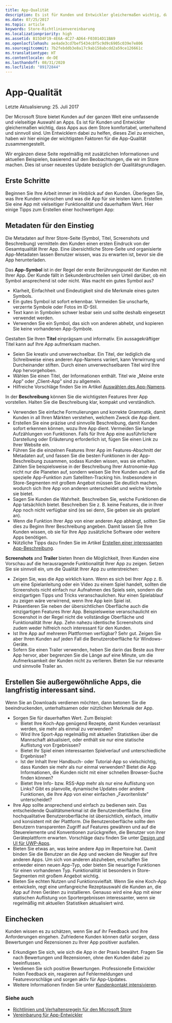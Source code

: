 ```yaml
---
title: App-Qualität
description: Es ist für Kunden und Entwickler gleichermaßen wichtig, dass Apps aus dem Store komfortabel, unterhaltend und sinnvoll sind. Um Entwicklern dabei zu helfen, dieses Ziel zu erreichen, haben wir hier einige der wichtigsten Faktoren für die App-Qualität zusammengestellt.
ms.date: 07/25/2017
ms.topic: article
keywords: Store-Richtlinienvereinbarung
ms.localizationpriority: high
ms.assetid: B15D4F19-4E6A-4C27-AD64-F03014D11BA9
ms.openlocfilehash: ae4ade3cd7bef5434c8f5c9d9c6905c039e7e806
ms.sourcegitcommit: 7b2febddb3e8a17c9ab158abcdd2a59ce126661c
ms.translationtype: HT
ms.contentlocale: de-DE
ms.lasthandoff: 08/31/2020
ms.locfileid: "89172844"
---
```

# <a name="app-quality"></a>App-Qualität

Letzte Aktualisierung: 25. Juli 2017

Der Microsoft Store bietet Kunden auf der ganzen Welt eine umfassende und vielseitige Auswahl an Apps. Es ist für Kunden und Entwickler gleichermaßen wichtig, dass Apps aus dem Store komfortabel, unterhaltend und sinnvoll sind. Um Entwicklern dabei zu helfen, dieses Ziel zu erreichen, haben wir hier einige der wichtigsten Faktoren für die App-Qualität zusammengestellt.

Wir ergänzen diese Seite regelmäßig mit zusätzlichen Informationen und aktuellen Beispielen, basierend auf den Beobachtungen, die wir im Store machen. Dies ist unser neuestes Update bezüglich der Qualitätsgrundlagen.


## <a name="where-to-start"></a>Erste Schritte

Beginnen Sie Ihre Arbeit immer im Hinblick auf den Kunden. Überlegen Sie, was Ihre Kunden wünschen und was die App für sie leisten kann. Erstellen Sie eine App mit vielseitiger Funktionalität und dauerhaftem Wert. Hier einige Tipps zum Erstellen einer hochwertigen App:


## <a name="metadata-is-key"></a>Metadaten für den Einstieg

Die Metadaten auf Ihrer Store-Seite (Symbol, Titel, Screenshots und Beschreibung) vermitteln den Kunden einen ersten Eindruck von der Gesamtqualität Ihrer App. Eine übersichtliche Store-Seite und organisierte App-Metadaten lassen Benutzer wissen, was zu erwarten ist, bevor sie die App herunterladen.

Das **App-Symbol** ist in der Regel der erste Berührungspunkt der Kunden mit Ihrer App. Der Kunde fällt in Sekundenbruchteilen sein Urteil darüber, ob ein Symbol ansprechend ist oder nicht. Was macht ein gutes Symbol aus?

- Klarheit, Einfachheit und Eindeutigkeit sind die Merkmale eines guten Symbols.
- Ein gutes Symbol ist sofort erkennbar. Vermeiden Sie unscharfe, verzerrte Symbole oder Fotos im ID-Stil.
- Text kann in Symbolen schwer lesbar sein und sollte deshalb eingesetzt verwendet werden.
- Verwenden Sie ein Symbol, das sich von anderen abhebt, und kopieren Sie keine vorhandenen App-Symbole.

Gestalten Sie Ihren **Titel** einprägsam und informativ. Ein aussagekräftiger Titel kann auf Ihre App aufmerksam machen.

- Seien Sie kreativ und unverwechselbar. Ein Titel, der lediglich die Schreibweise eines anderen App-Namens variiert, kann Verwirrung und Durcheinander stiften. Durch einen unverwechselbaren Titel wird Ihre App hervorgehoben.
- Wählen Sie einen Titel, der Informationen enthält. Titel wie „Meine erste App” oder „Client-App” sind zu allgemein.
- Hilfreiche Vorschläge finden Sie im Artikel [Auswählen des App-Namens](./create-your-app-by-reserving-a-name.md#choosing-your-apps-name).

In der **Beschreibung** können Sie die wichtigsten Features Ihrer App vorstellen. Halten Sie die Beschreibung klar, kompakt und verständlich.

- Verwenden Sie einfache Formulierungen und korrekte Grammatik, damit Kunden in all Ihren Märkten verstehen, welchem Zweck die App dient.
- Erstellen Sie eine präzise und sinnvolle Beschreibung, damit Kunden sofort erkennen können, wozu Ihre App dient. Vermeiden Sie lange Aufzählungen von Funktionen. Falls für Ihre App eine ausführlichere Darstellung oder Erläuterung erforderlich ist, fügen Sie einen Link zu Ihrer Website ein.
- Führen Sie die einzelnen Features Ihrer App im Features-Abschnitt der Metadaten auf, und fassen Sie die besten Funktionen in der App-Beschreibung zusammen, sodass Kunden wissen, was sie erhalten. Zählen Sie beispielsweise in der Beschreibung Ihrer Astronomie-App nicht nur die Planeten auf, sondern weisen Sie Ihre Kunden auch auf die spezielle App-Funktion zum Satelliten-Tracking hin. Insbesondere in Store-Segmenten mit großem Angebot müssen Sie deutlich machen, wodurch sich Ihre App von anderen unterscheidet und welche Vorteile sie bietet.
- Sagen Sie Kunden die Wahrheit. Beschreiben Sie, welche Funktionen die App tatsächlich bietet. Beschreiben Sie z. B. keine Features, die in Ihrer App noch nicht verfügbar sind (es sei denn, Sie geben sie als geplant an).
- Wenn die Funktion Ihrer App von einer anderen App abhängt, sollten Sie dies zu Beginn Ihrer Beschreibung angeben. Damit lassen Sie Ihre Kunden wissen, ob sie für Ihre App zusätzliche Software oder weitere Apps benötigen.
- Nützliche Tipps dazu finden Sie im Artikel [Erstellen einer interessanten App-Beschreibung](./write-a-great-app-description.md).

**Screenshots** and **Trailer** bieten Ihnen die Möglichkeit, Ihren Kunden eine Vorschau auf die herausragende Funktionalität Ihrer App zu zeigen. Setzen Sie sie sinnvoll ein, um die Qualität Ihrer App zu unterstreichen:

- Zeigen Sie, was die App wirklich kann. Wenn es sich bei Ihrer App z. B. um eine Spielanleitung oder ein Video zu einem Spiel handelt, sollten die Screenshots nicht einfach nur Aufnahmen des Spiels sein, sondern die einzigartigen Tipps und Tricks veranschaulichen. Nur einen Spielablauf zu zeigen wäre verwirrend, wenn Ihre App kein Spiel ist.
- Präsentieren Sie neben der übersichtlichen Oberfläche auch die einzigartigen Features Ihrer App. Beispielsweise veranschaulicht ein Screenshot in der Regel nicht die vollständige Oberfläche und Funktionalität Ihrer App. Zehn nahezu identische Screenshots sind zudem weder hilfreich noch interessant für den Kunden.
- Ist Ihre App auf mehreren Plattformen verfügbar? Sehr gut. Zeigen Sie aber Ihren Kunden auf jeden Fall die Benutzeroberfläche für Windows-Geräte.
- Sofern Sie einen Trailer verwenden, heben Sie darin das Beste aus Ihrer App hervor, aber begrenzen Sie die Länge auf eine Minute, um die Aufmerksamkeit der Kunden nicht zu verlieren. Bieten Sie nur relevante und sinnvolle Trailer an.


## <a name="create-amazing-apps-with-staying-power"></a>Erstellen Sie außergewöhnliche Apps, die langfristig interessant sind.

Wenn Sie an Downloads verdienen möchten, dann betonen Sie die beeindruckenden, unterhaltsamen oder nützlichen Merkmale der App.

- Sorgen Sie für dauerhaften Wert. Zum Beispiel:
    - Bietet Ihre Koch-App genügend Rezepte, damit Kunden veranlasst werden, sie mehr als einmal zu verwenden?
    - Wird Ihre Sport-App regelmäßig mit aktuellen Statistiken über die Mannschaft aktualisiert, oder enthält sie nur eine statische Auflistung von Ergebnissen?
    - Bietet Ihr Spiel einen interessanten Spielverlauf und unterschiedliche Ergebnisse?
    - Ist der Inhalt Ihrer Handbuch- oder Tutorial-App so vielschichtig, dass Kunden sie mehr als nur einmal verwenden? Bietet die App Informationen, die Kunden nicht mit einer schnellen Browser-Suche finden können?
    - Bietet Ihre Info- bzw. RSS-App mehr als nur eine Auflistung von Links? Gibt es planvolle, dynamische Updates oder andere Funktionen, die Ihre App von einer einfachen „Favoritenliste” unterscheidet?
- Ihre App sollte ansprechend und einfach zu bedienen sein. Das entscheidende Qualitätsmerkmal ist die Benutzeroberfläche. Eine hochqualitative Benutzeroberfläche ist übersichtlich, einfach, intuitiv und konsistent mit der Plattform. Die Benutzeroberfläche sollte den Benutzern transparenten Zugriff auf Features gewähren und auf die Steuerelemente und Konventionen zurückgreifen, die Benutzer von ihrer Geräteplattform erwarten. Vorschläge dazu finden Sie unter [Design und UI für UWP-Apps](https://developer.microsoft.com/windows/apps/design).
- Bieten Sie etwas an, was keine andere App im Repertoire hat. Damit binden Sie die Benutzer an die App und wecken die Neugier auf Ihre anderen Apps. Um sich von anderen abzuheben, erschaffen Sie entweder einen neuen App-Typ, oder bieten Sie neuartige Funktionen für einen vorhandenen Typ. Funktionalität ist besonders in Store-Segmenten mit großem Angebot wichtig.
- Bieten Sie echten Nutzen und Funktionsvielfalt. Wenn Sie eine Koch-App entwickeln, regt eine umfangreiche Rezeptauswahl die Kunden an, die App auf ihren Geräten zu installieren. Genauso wird eine App mit einer statischen Auflistung von Sportergebnissen interessanter, wenn sie regelmäßig mit aktuellen Statistiken aktualisiert wird.


## <a name="check-in"></a>Einchecken

Kunden wissen es zu schätzen, wenn Sie auf ihr Feedback und ihre Anforderungen eingehen. Zufriedene Kunden können dafür sorgen, dass Bewertungen und Rezensionen zu Ihrer App positiver ausfallen.

- Erkundigen Sie sich, wie sich die App in der Praxis bewährt. Fragen Sie nach Bewertungen und Rezensionen, ohne den Kunden dabei zu beeinflussen.
- Verdienen Sie sich positive Bewertungen. Professionelle Entwickler holen Feedback ein, reagieren auf Fehlermeldungen und Featurevorschläge und sorgen aktiv für App-Updates.
- Weitere Informationen finden Sie unter [Kundenkontakt intensivieren](https://developer.microsoft.com/store/engage).


### <a name="see-also"></a>Siehe auch

- [Richtlinien und Verhaltensregeln für den Microsoft Store](store-policies-and-code-of-conduct.md)
- [Vereinbarung für App-Entwickler](/legal/windows/agreements/app-developer-agreement)
